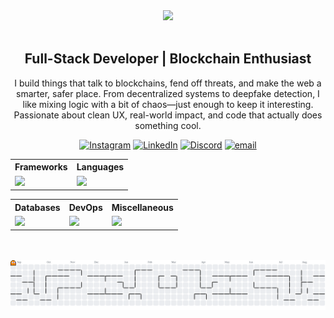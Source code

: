 <div align="center"><img src="https://capsule-render.vercel.app/api?type=blur&color=gradient&height=300&section=header&text=Hey!%20I'm%20Kautilya%20DK"/></div>

<br>
<div align="center">
  
## Full-Stack Developer | Blockchain Enthusiast
  
I build things that talk to blockchains, fend off threats, and make the web a smarter, safer place. From decentralized systems to deepfake detection, I like mixing logic with a bit of chaos—just enough to keep it interesting. Passionate about clean UX, real-world impact, and code that actually does something cool.
  
  [![Instagram](https://img.shields.io/badge/Instagram-%23E4405F.svg?style=for-the-badge&logo=instagram)](https://instagram.com/kautilyadevaraj) [![LinkedIn](https://img.shields.io/badge/LinkedIn-%230077B5.svg?style=for-the-badge&logo=linkedin&logoColor=white)](https://www.linkedin.com/in/kautilyadk) [![Discord](https://img.shields.io/badge/Discord-%237289DA.svg?style=for-the-badge&logo=discord&logoColor=white)](https://discordapp.com/users/569491969735262219) [![email](https://img.shields.io/badge/Email-D14836?style=for-the-badge&logo=gmail&logoColor=white)](mailto:kautilyadk@gmail.com)

</div>


<div align="center">
  <table>
    <tr>
      <th>Frameworks</th>
      <th>Languages</th>
    </tr>
    <tr>
      <td>
        <img src="https://skillicons.dev/icons?i=next,bootstrap,tailwindcss,nodejs,react,flask,nest,tailwind&theme=light" />
      </td>
      <td>
        <img src="https://skillicons.dev/icons?i=solidity,javascript,typescript,java,python,html,css,c,cpp,md&theme=light" />
      </td>
    </tr>
  </table>
</div>

<!-- Row 2: Databases + Package Managers + Others -->
<div align="center">
  <table>
    <tr>
      <th>Databases</th>
      <th>DevOps</th>
      <th>Miscellaneous</th>
    </tr>
    <tr>
      <td>
        <img src="https://skillicons.dev/icons?i=mysql,postgresql,mongodb,sqlite,prisma&theme=light" />
      </td>
      <td>
        <img src="https://skillicons.dev/icons?i=docker,vercel,git,github,githubactions,aws&theme=light" />
      </td>
      <td>
        <img src="https://skillicons.dev/icons?i=vercel,git,supabase,npm,pnpm,notion,postman&theme=light" />
      </td>
    </tr>
  </table>
</div>

<br/>
<br/>

<picture>
  <source media="(prefers-color-scheme: dark)" srcset="https://raw.githubusercontent.com/kautilyadevaraj/kautilyadevaraj/output/pacman-contribution-graph-dark.svg">
  <source media="(prefers-color-scheme: light)" srcset="https://raw.githubusercontent.com/kautilyadevaraj/kautilyadevaraj/output/pacman-contribution-graph.svg">
  <img alt="pacman contribution graph" src="https://raw.githubusercontent.com/kautilyadevaraj/kautilyadevaraj/output/pacman-contribution-graph.svg">
</picture>



